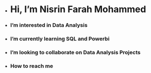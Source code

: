 - # Hi, I’m **Nisrin Farah Mohammed**
- ### I’m interested in Data Analysis
- ### I’m currently learning SQL and Powerbi
- ### I’m looking to collaborate on Data Analysis Projects
- ### How to reach me
  

<!---
nisrinfrh/nisrinfrh is a ✨ special ✨ repository because its `README.md` (this file) appears on your GitHub profile.
You can click the Preview link to take a look at your changes.
--->
